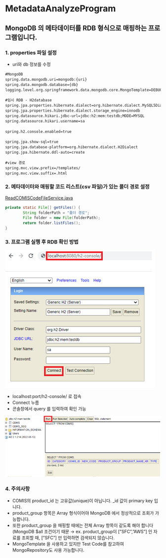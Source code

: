 # MetadataAnalyzeProgram

## MongoDB 의 메타데이터를 RDB 형식으로 매핑하는 프로그램입니다.

### 1. properties 파일 설정
- uri와 db 정보를 수정
```xml
#MongoDB
spring.data.mongodb.uri=mongodb:{uri}
spring.data.mongodb.database={db}
logging.level.org.springframework.data.mongodb.core.MongoTemplate=DEBUG

#임시 RDB - H2database
spring.jpa.properties.hibernate.dialect=org.hibernate.dialect.MySQL5Dialect
spring.jpa.properties.hibernate.dialect.storage_engine=innodb
spring.datasource.hikari.jdbc-url=jdbc:h2:mem:testdb;MODE=MYSQL
spring.datasource.hikari.username=sa

spring.h2.console.enabled=true

spring.jpa.show-sql=true
spring.jpa.database-platform=org.hibernate.dialect.H2Dialect
spring.jpa.hibernate.ddl-auto=create

#view 경로
spring.mvc.view.prefix=/templates/
spring.mvc.view.suffix=.html
```

### 2. 메타데이터와 매핑할 코드 리스트(csv 파일)가 있는 폴더 경로 설정

[ReadCOMISCodeFileService.java](http://ReadCOMISCodeFileService.java)

```java
private static File[] getFiles() {
        String folderPath = "폴더 경로";
        File folder = new File(folderPath);
        return folder.listFiles();
}
```

### 3. 프로그램 실행 후 RDB 확인 방법

![img_2.png](img_1.png)
- localhost:port/h2-console/ 로 접속
- Connect 누름
- 콘솔창에서 query 를 입력하여 확인 가능

![img_3.png](img.png)
### 4. 주의사항

- COMIS의 product_id 는 고유값(unique)이 아닙니다. _id 값이 primary key 입니다.
- product_group 항목은 Array 형식이어야 MongoDB 에서 정상적으로 조회가 가능합니다.
- 또한 product_group 을 매핑할 때에는 전체 Array 항목이 같도록 해야 합니다(MongoDB $all 조건이기 때문 → ex. product_group이 [”SFC”,”AWS”] 인 자료를 조회할 때, [”SFC”] 만 입력하면 검색되지 않습니다.
- MongoTemplate 을 사용하고 있지만 Test Code를 참고하여 MongoRepository도 사용 가능합니다.